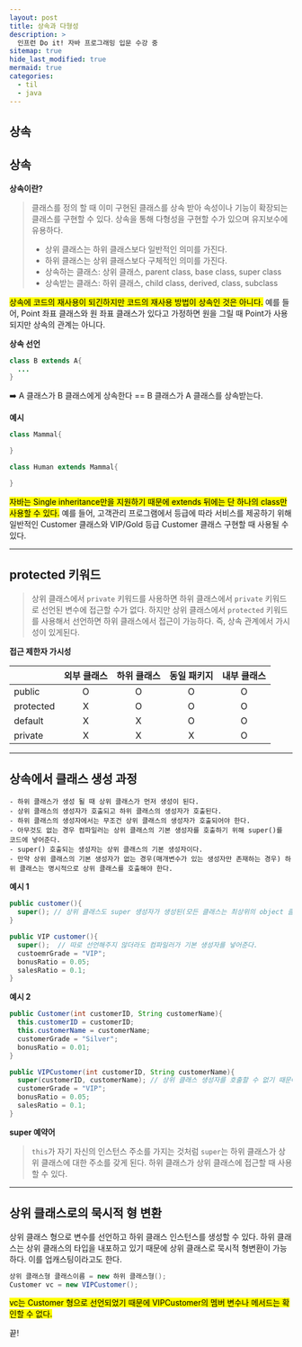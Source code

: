 ```yaml
---
layout: post
title: 상속과 다형성
description: >
  인프런 Do it! 자바 프로그래밍 입문 수강 중
sitemap: true
hide_last_modified: true
mermaid: true
categories:
  - til
  - java
---
```

## 상속

## 상속

__상속이란?__
> 클래스를 정의 할 때 이미 구현된 클래스를 상속 받아 속성이나 기능이 확장되는 클래스를 구현할 수 있다. 상속을 통해 다형성을 구현할 수가 있으며 유지보수에 유용하다.
> - 상위 클래스는 하위 클래스보다 일반적인 의미를 가진다.
> - 하위 클래스는 상위 클래스보다 구체적인 의미를 가진다.
> - 상속하는 클래스: 상위 클래스, parent class, base class, super class
> - 상속받는 클래스: 하위 클래스, child class, derived, class, subclass  



<mark>상속에 코드의 재사용이 되긴하지만 코드의 재사용 방법이 상속인 것은 아니다.</mark> 예를 들어, Point 좌표 클래스와 원 좌표 클래스가 있다고 가정하면 원을 그릴 때 Point가 사용되지만 상속의 관계는 아니다.

__상속 선언__
```java
class B extends A{
  ...
}
```
➡️ A 클래스가 B 클래스에게 상속한다 == B 클래스가 A 클래스를 상속받는다.

__예시__

```java
class Mammal{

}

class Human extends Mammal{

}
```
<mark>자바는 Single inheritance만을 지원하기 때문에 extends 뒤에는 단 하나의 class만 사용할 수 있다.</mark> 예를 들어, 고객관리 프로그램에서 등급에 따라 서비스를 제공하기 위해 일반적인 Customer 클래스와 VIP/Gold 등급 Customer 클래스 구현할 때 사용될 수 있다.

---

## protected 키워드

> 상위 클래스에서 `private` 키워드를 사용하면 하위 클래스에서 `private` 키워드로 선언된 변수에 접근할 수가 없다. 하지만 상위 클래스에서 `protected` 키워드를 사용해서 선언하면 하위 클래스에서 접근이 가능하다. 즉, 상속 관계에서 가시성이 있게된다.

__접근 제한자 가시성__

|  | <center>외부 클래스</center> | <center>하위 클래스</center> | <center>동일 패키지</center> | <center>내부 클래스</center> |
| ------ | ------ | ------ | ------ | ------ |
| public | <center>O</center> | <center>O</center> | <center>O</center> | <center>O</center> |
| protected | <center>X</center> | <center>O</center> | <center>O</center> | <center>O</center> |
| default | <center>X</center> | <center>X</center> | <center>O</center> | <center>O</center> |
| private | <center>X</center> | <center>X</center> | <center>X</center> | <center>O</center> |

---

## 상속에서 클래스 생성 과정

~~~
- 하위 클래스가 생성 될 때 상위 클래스가 먼저 생성이 된다.
- 상위 클래스의 생성자가 호출되고 하위 클래스의 생성자가 호출된다.
- 하위 클래스의 생성자에서는 무조건 상위 클래스의 생성자가 호출되어야 한다.
- 아무것도 없는 경우 컴파일러는 상위 클래스의 기본 생성자를 호출하기 위해 super()를 코드에 넣어준다.
- super() 호출되는 생성자는 상위 클래스의 기본 생성자이다.
- 만약 상위 클래스의 기본 생성자가 없는 경우(매개변수가 있는 생성자만 존재하는 경우) 하위 클래스는 명시적으로 상위 클래스를 호출해야 한다.
~~~

__예시 1__
```java
public customer(){
  super(); // 상위 클래스도 super 생성자가 생성된(모든 클래스는 최상위의 object 클래스로부터 상속 받음)
}

public VIP customer(){
  super();  // 따로 선언해주지 않더라도 컴파일러가 기본 생성자를 넣어준다.
  custoemrGrade = "VIP";
  bonusRatio = 0.05; 
  salesRatio = 0.1; 
}
```

__예시 2__
```java
public Customer(int customerID, String customerName){
  this.customerID = customerID;
  this.customerName = customerName;
  customerGrade = "Silver";
  bonusRatio = 0.01;
}

public VIPCustomer(int customerID, String customerName){
  super(customerID, customerName); // 상위 클래스 생성자를 호출할 수 없기 때문에 직접 지정해주어야 함
  customerGrade = "VIP";
  bonusRatio = 0.05;
  salesRatio = 0.1; 
}
```

__super 예약어__
> `this`가 자기 자신의 인스턴스 주소를 가지는 것처럼 `super`는 하위 클래스가 상위 클래스에 대한 주소를 갖게 된다. 하위 클래스가 상위 클래스에 접근할 때 사용할 수 있다.

---

## 상위 클래스로의 묵시적 형 변환

상위 클래스 형으로 변수를 선언하고 하위 클래스 인스턴스를 생성할 수 있다. 하위 클래스는 상위 클래스의 타입을 내포하고 있기 때문에 상위 클래스로 묵시적 형변환이 가능하다. 이를 업캐스팅이라고도 한다.

```java
상위 클래스형 클래스이름 = new 하위 클래스형();
Customer vc = new VIPCustomer();
```
<mark>vc는 Customer 형으로 선언되었기 때문에 VIPCustomer의 멤버 변수나 메서드는 확인할 수 없다.</mark>


끝!